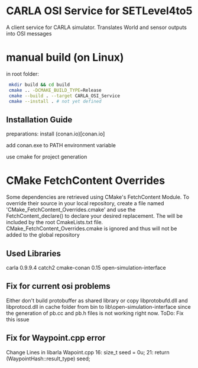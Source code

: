 # CARLA OSI Service for SETLevel4to5

A client service for CARLA simulator. Translates World and sensor outputs into OSI messages

# manual build (on Linux)
in root folder:
```sh
 mkdir build && cd build
 cmake .. -DCMAKE_BUILD_TYPE=Release
 cmake --build . --target CARLA_OSI_Service 
 cmake --install . # not yet defined
```

## Installation Guide

preparations:
install (conan.io)[conan.io]

add conan.exe to PATH environment variable

use cmake for project generation

# CMake FetchContent Overrides
Some dependencies are retrieved using CMake's FetchContent Module. To override their source in your local repository, create a file named 'CMake_FetchContent_Overrides.cmake' and use the FetchContent_declare() to declare your desired replacement. The will be included by the root CmakeLists.txt file. CMake_FetchContent_Overrides.cmake is ignored and thus will not be added to the global repository

## Used Libraries

carla 0.9.9.4
catch2
cmake-conan 0.15
open-simulation-interface

## Fix for current osi problems

Either don't build protobuffer as shared library or copy libprotobufd.dll and libprotocd.dll in cache folder from bin to lib\open-simulation-interface since the generation of pb.cc and pb.h files is not working right now.
ToDo: Fix this issue

## Fix for Waypoint.cpp error

Change Lines in libarla Wapoint.cpp
16: size_t seed = 0u;
21: return (WaypointHash::result_type) seed;
